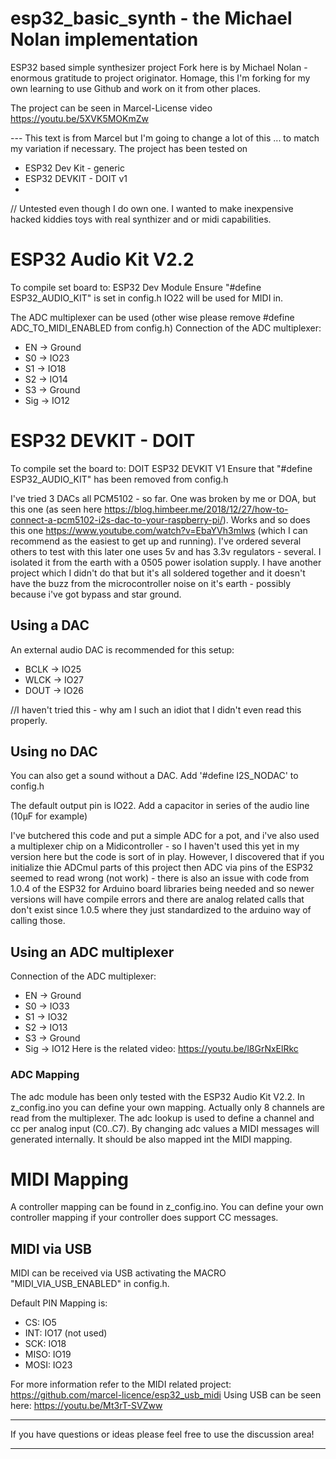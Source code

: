 # esp32_basic_synth - the Michael Nolan implementation

ESP32 based simple synthesizer project
Fork here is by Michael Nolan - enormous gratitude to project originator. Homage, this I'm forking for my own learning to use Github and work on it from other places.

The project can be seen in Marcel-License video https://youtu.be/5XVK5MOKmZw

--- This text is from Marcel but I'm going to change a lot of this ... to match my variation if necessary.
The project has been tested on
- ESP32 Dev Kit - generic
- ESP32 DEVKIT - DOIT v1
- 
// Untested even though I do own one. I wanted to make inexpensive hacked kiddies toys with real synthizer and or midi capabilities.

# ESP32 Audio Kit V2.2
To compile set board to: ESP32 Dev Module
Ensure "#define ESP32_AUDIO_KIT" is set in config.h
IO22 will be used for MIDI in.

The ADC multiplexer can be used (other wise please remove #define ADC_TO_MIDI_ENABLED from config.h)
Connection of the ADC multiplexer:
- EN -> Ground
- S0 -> IO23
- S1 -> IO18
- S2 -> IO14
- S3 -> Ground
- Sig -> IO12

# ESP32 DEVKIT - DOIT
To compile set the board to: DOIT ESP32 DEVKIT V1
Ensure that "#define ESP32_AUDIO_KIT" has been removed from config.h

I've tried 3 DACs all PCM5102 - so far. One was broken by me or DOA, but this one (as seen here https://blog.himbeer.me/2018/12/27/how-to-connect-a-pcm5102-i2s-dac-to-your-raspberry-pi/). Works and so does this one https://www.youtube.com/watch?v=EbaYVh3mIws (which I can recommend as the easiest to get up and running).
I've ordered several others to test with  this later one uses 5v and has 3.3v regulators - several. I isolated it from the earth with a 0505 power isolation supply. I have another project which I didn't do that but it's all soldered together and it doesn't have the buzz from the microcontroller noise on it's earth - possibly because i've got bypass and star ground.

## Using a DAC
An external audio DAC is recommended for this setup:
- BCLK -> IO25
- WLCK -> IO27
- DOUT -> IO26

//I haven't tried this - why am I such an idiot that I didn't even read this properly.
## Using no DAC
You can also get a sound without a DAC.
Add '#define I2S_NODAC' to config.h

The default output pin is IO22. Add a capacitor in series of the audio line (10µF for example)

I've butchered this code and put a simple ADC for a pot, and i've also used a multiplexer chip on a Midicontroller - so I haven't used this yet in my version here but the code is sort of in play. However, I discovered that if you initialize thie ADCmul parts of this project then ADC via pins of the ESP32 seemed to read wrong (not work) - there is also an issue with code from 1.0.4 of the ESP32 for Arduino board libraries being needed and so newer versions will have compile errors and there are analog related calls that don't exist since 1.0.5 where they just standardized to the arduino way of calling those.
## Using an ADC multiplexer
Connection of the ADC multiplexer:
- EN -> Ground
- S0 -> IO33
- S1 -> IO32
- S2 -> IO13
- S3 -> Ground
- Sig -> IO12
Here is the related video: https://youtu.be/l8GrNxElRkc

### ADC Mapping
The adc module has been only tested with the ESP32 Audio Kit V2.2.
In z_config.ino you can define your own mapping. Actually only 8 channels are read from the multiplexer.
The adc lookup is used to define a channel and cc per analog input (C0..C7).
By changing adc values a MIDI messages will generated internally.
It should be also mapped int the MIDI mapping.

# MIDI Mapping
A controller mapping can be found in z_config.ino.
You can define your own controller mapping if your controller does support CC messages.

## MIDI via USB
MIDI can be received via USB activating the MACRO "MIDI_VIA_USB_ENABLED" in config.h.

Default PIN Mapping is:
- CS: IO5
- INT: IO17 (not used)
- SCK: IO18
- MISO: IO19
- MOSI: IO23

For more information refer to the MIDI related project: https://github.com/marcel-licence/esp32_usb_midi
Using USB can be seen here: https://youtu.be/Mt3rT-SVZww

---
If you have questions or ideas please feel free to use the discussion area!

---

